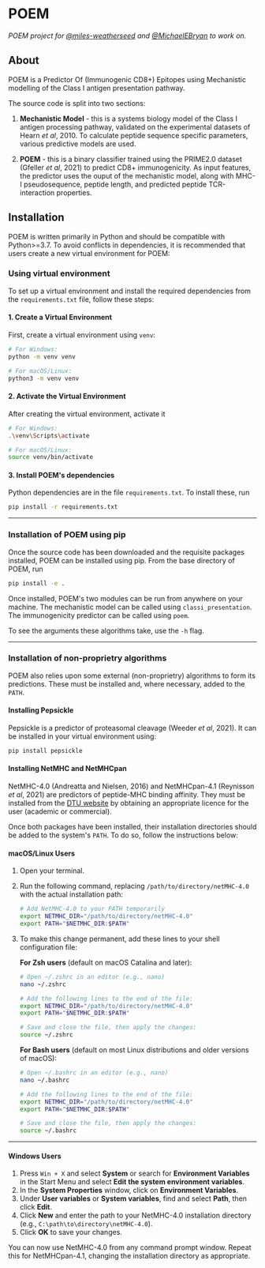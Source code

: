 # POEM
*POEM project for [@miles-weatherseed](https://github.com/miles-weatherseed) and [@MichaelEBryan](https://github.com/MichaelEBryan) to work on.*

## About

POEM is a Predictor Of (Immunogenic CD8+) Epitopes using Mechanistic modelling of the Class I antigen presentation pathway.

The source code is split into two sections:

1) **Mechanistic Model** - this is a systems biology model of the Class I antigen processing pathway, validated on the experimental datasets of Hearn *et al*, 2010. To calculate peptide sequence specific parameters, various predictive models are used.

2) **POEM** - this is a binary classifier trained using the PRIME2.0 dataset (Gfeller *et al*, 2021) to predict CD8+ immunogenicity. As input features, the predictor uses the ouput of the mechanistic model, along with MHC-I pseudosequence, peptide length, and predicted peptide TCR-interaction properties.


## Installation

POEM is written primarily in Python and should be compatible with Python>=3.7. To avoid conflicts in dependencies, it is recommended that users create a new virtual environment for POEM:

### Using virtual environment

To set up a virtual environment and install the required dependencies from the `requirements.txt` file, follow these steps:

#### 1. Create a Virtual Environment

First, create a virtual environment using `venv`:

```bash
# For Windows:
python -m venv venv

# For macOS/Linux:
python3 -m venv venv
```
#### 2. Activate the Virtual Environment

After creating the virtual environment, activate it

```bash
# For Windows:
.\venv\Scripts\activate

# For macOS/Linux:
source venv/bin/activate
```
#### 3. Install POEM's dependencies

Python dependencies are in the file `requirements.txt`. To install these, run

```bash
pip install -r requirements.txt
```

---

### Installation of POEM using pip

Once the source code has been downloaded and the requisite packages installed, POEM can be installed using pip. From the base directory of POEM, run

```bash
pip install -e .
```

Once installed, POEM's two modules can be run from anywhere on your machine. The mechanistic model can be called using `classi_presentation`. The immunogenicity predictor can be called using `poem`. 

To see the arguments these algorithms take, use the `-h` flag.

---

### Installation of non-proprietry algorithms

POEM also relies upon some external (non-proprietry) algorithms to form its predictions. These must be installed and, where necessary, added to the `PATH`.

#### Installing Pepsickle

Pepsickle is a predictor of proteasomal cleavage (Weeder *et al*, 2021). It can be installed in your virtual environment using:

```bash
pip install pepsickle
```

#### Installing NetMHC and NetMHCpan

NetMHC-4.0 (Andreatta and Nielsen, 2016) and NetMHCpan-4.1 (Reynisson *et al*, 2021) are predictors of peptide-MHC binding affinity. They must be installed from the [DTU website](https://services.healthtech.dtu.dk/services/NetMHCpan-4.1/) by obtaining an appropriate licence for the user (academic or commercial).

Once both packages have been installed, their installation directories should be added to the system's `PATH`. To do so, follow the instructions below:

#### macOS/Linux Users

1. Open your terminal.
2. Run the following command, replacing `/path/to/directory/netMHC-4.0` with the actual installation path:

    ```bash
    # Add NetMHC-4.0 to your PATH temporarily
    export NETMHC_DIR="/path/to/directory/netMHC-4.0"
    export PATH="$NETMHC_DIR:$PATH"
    ```

3. To make this change permanent, add these lines to your shell configuration file:

    **For Zsh users** (default on macOS Catalina and later):

    ```bash
    # Open ~/.zshrc in an editor (e.g., nano)
    nano ~/.zshrc

    # Add the following lines to the end of the file:
    export NETMHC_DIR="/path/to/directory/netMHC-4.0"
    export PATH="$NETMHC_DIR:$PATH"

    # Save and close the file, then apply the changes:
    source ~/.zshrc
    ```

    **For Bash users** (default on most Linux distributions and older versions of macOS):

    ```bash
    # Open ~/.bashrc in an editor (e.g., nano)
    nano ~/.bashrc

    # Add the following lines to the end of the file:
    export NETMHC_DIR="/path/to/directory/netMHC-4.0"
    export PATH="$NETMHC_DIR:$PATH"

    # Save and close the file, then apply the changes:
    source ~/.bashrc
    ```

---

#### Windows Users

1. Press `Win + X` and select **System** or search for **Environment Variables** in the Start Menu and select **Edit the system environment variables**.
2. In the **System Properties** window, click on **Environment Variables**.
3. Under **User variables** or **System variables**, find and select **Path**, then click **Edit**.
4. Click **New** and enter the path to your NetMHC-4.0 installation directory (e.g., `C:\path\to\directory\netMHC-4.0`).
5. Click **OK** to save your changes.

You can now use NetMHC-4.0 from any command prompt window. Repeat this for NetMHCpan-4.1, changing the installation directory as appropriate.